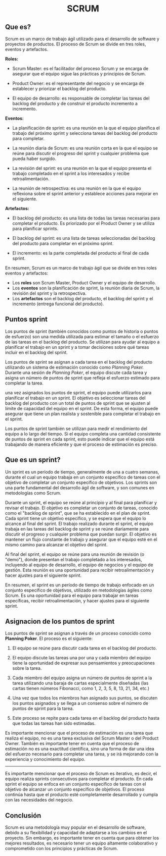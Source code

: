 <h1 align='center'>
SCRUM
</h1>

## Que es?

Scrum es un marco de trabajo ágil utilizado para el desarrollo de software y proyectos de productos. El proceso de Scrum se divide en tres roles, eventos y artefactos.

**Roles:**

- Scrum Master: es el facilitador del proceso Scrum y se encarga de asegurar que el equipo sigue las prácticas y principios de Scrum.

- Product Owner: es el representante del negocio y se encarga de        establecer y priorizar el backlog del producto.

- El equipo de desarrollo: es responsable de completar las tareas del backlog del producto y de construir el producto incremento a incremento.

**Eventos:**

- La planificación de sprint: es una reunión en la que el equipo planifica el trabajo del próximo sprint y selecciona tareas del backlog del producto para completar.

- La reunión diaria de Scrum: es una reunión corta en la que el equipo se reúne para discutir el progreso del sprint y cualquier problema que pueda haber surgido.

- La revisión del sprint: es una reunión en la que el equipo presenta el trabajo completado en el sprint a los interesados y recibe retroalimentación.

- La reunión de retrospectiva: es una reunión en la que el equipo reflexiona sobre el sprint anterior y establece acciones para mejorar en el siguiente.

**Artefactos:**

- El backlog del producto: es una lista de todas las tareas necesarias para completar el producto. Es priorizado por el Product Owner y se utiliza para planificar sprints.

- El backlog del sprint: es una lista de tareas seleccionadas del backlog del producto para completar en el próximo sprint.

- El incremento: es la parte completada del producto al final de cada sprint.

En resumen, Scrum es un marco de trabajo ágil que se divide en tres roles eventos y artefactos:

- Los **roles** son Scrum Master, Product Owner y el equipo de desarrollo.
- Los **eventos** son la planificación de sprint, la reunión diaria de Scrum, la revisión del sprint y la retrospectiva.
- Los **artefactos** son el backlog del producto, el backlog del sprint y el incremento (entrega funcional del producto).

## Puntos sprint

Los puntos de sprint (también conocidos como puntos de historia o puntos de esfuerzo) son una medida utilizada para estimar el tamaño o el esfuerzo de las tareas en el backlog del producto. Se utilizan para ayudar al equipo a planificar el trabajo en un sprint y a tomar decisiones sobre qué tareas incluir en el backlog del sprint.

Los puntos de sprint se asignan a cada tarea en el backlog del producto utilizando un sistema de estimación conocido como *Planning Poker.* Durante una sesión de *Planning Poker*, el equipo discute cada tarea y asigna un número de puntos de sprint que refleja el esfuerzo estimado para completar la tarea.

una vez asignados los puntos de sprint, el equipo puede utilizarlos para planificar el trabajo en un sprint. El objetivo es seleccionar tareas del backlog del producto con un total de puntos de sprint que se ajusten al límite de capacidad del equipo en el sprint. De esta forma, el equipo puede asegurar que tiene un plan realista y sostenible para completar el trabajo en el sprint.

Los puntos de sprint también se utilizan para medir el rendimiento del equipo a lo largo del tiempo. Si el equipo completa una cantidad consistente de puntos de sprint en cada sprint, esto puede indicar que el equipo está trabajando de manera eficiente y que el proceso de estimación es preciso.

## Que es un sprint?

Un sprint es un período de tiempo, generalmente de una a cuatro semanas, durante el cual un equipo trabaja en un conjunto específico de tareas con el objetivo de completar un conjunto específico de objetivos. Los sprints son una parte fundamental del desarrollo ágil de software, y son comunes en metodologías como Scrum.

Durante un sprint, el equipo se reúne al principio y al final para planificar y revisar el trabajo. El objetivo es completar un conjunto de tareas, conocido como el "backlog de sprint", que se ha establecido en el plan de sprint. Cada sprint tiene un objetivo específico, y se espera que el equipo lo alcance al final del sprint. El trabajo realizado durante el sprint, el equipo trabaja en las tareas del backlog de sprint y se reúne diariamente para discutir el progreso y cualquier problema que puedan surgir. El objetivo es mantener un flujo constante de trabajo y asegurar que el equipo esté en el mismo camino para alcanzar el objetivo del sprint.

Al final del sprint, el equipo se reúne para una reunión de revisión (o "demo"), donde presentan el trabajo completado a los interesados, incluyendo al equipo de desarrollo, el equipo de negocios y el equipo de gestión. Esta reunión es una oportunidad para recibir retroalimentación y hacer ajustes para el siguiente sprint.

En resumen, el sprint es un período de tiempo de trabajo enfocado en un conjunto específico de objetivos, utilizado en metodologías ágiles como Scrum. Es una oportunidad para el equipo para trabajar en tareas específicas, recibir retroalimentación, y hacer ajustes para el siguiente sprint.

## Asignacion de los puntos de sprint

Los puntos de sprint se asignan a través de un proceso conocido como **Planning Poker**. El proceso es el siguiente:

1. El equipo se reúne para discutir cada tarea en el backlog del producto.

2. El equipo discute las tareas una por una y cada miembro del equipo tiene la oportunidad de expresar sus pensamientos y preocupaciones sobre la tarea.

3. Cada miembro del equipo asigna un número de puntos de sprint a la tarea utilizando una baraja de cartas especialmente diseñadas (las cartas tienen números Fibonacci, como 1, 2, 3, 5, 8, 13, 21, 34, etc.)

4. Una vez que todos los miembros han asignado sus puntos, se discuten los puntos asignados y se llega a un consenso sobre el número de puntos de sprint para la tarea.

5. Este proceso se repite para cada tarea en el backlog del producto hasta que todas las tareas han sido estimadas.

Es importante mencionar que el proceso de estimación es una tarea que realiza el equipo, no es una tarea exclusiva del Scrum Master o del Product Owner. También es importante tener en cuenta que el proceso de estimación no es una exactitud científica, sino una forma de dar una idea del esfuerzo necesario para completar una tarea, y se irá mejorando con la experiencia y conocimiento del equipo.

---
Es importante mencionar que el proceso de Scrum es iterativo, es decir, el equipo realiza sprints consecutivos para completar el producto. En cada sprint el equipo se enfoca en un conjunto específico de tareas con el objetivo de alcanzar un conjunto específico de objetivos. El proceso continúa hasta que el producto esté completamente desarrollado y cumpla con las necesidades del negocio.

## Conclusión

Scrum es una metodología muy popular en el desarrollo de software, debido a su flexibilidad y capacidad de adaptarse a los cambios en el proyecto. Sin embargo, es importante tener en cuenta que para obtener los mejores resultados, es necesario tener un equipo altamente colaborativo y comprometido con los principios y prácticas de Scrum.
